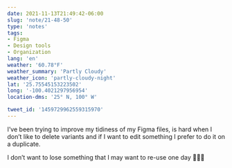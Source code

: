 ```yaml
---
date: 2021-11-13T21:49:42-06:00
slug: 'note/21-48-50'
type: 'notes'
tags:
- Figma
- Design tools
- Organization
lang: 'en'
weather: '60.78°F'
weather_summary: 'Partly Cloudy'
weather_icon: 'partly-cloudy-night'
lat: '25.75545153223502'
long: '-100.4021297956954'
location-dms: '25° N, 100° W'

tweet_id: '1459729962559315970'
---
```

I’ve been trying to improve my tidiness of my Figma files, is hard when I don’t like to delete variants and if I want to edit something I prefer to do it on a duplicate.

I don’t want to lose something that I may want to re-use one day 🤷🏻‍♂️
